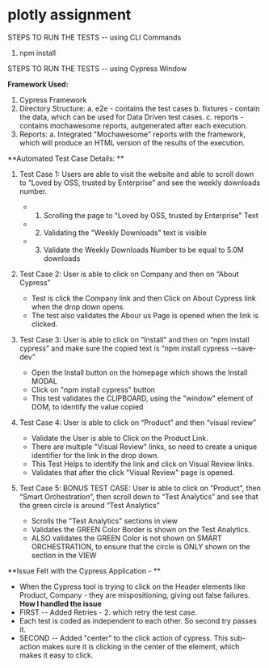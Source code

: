 # plotly assignment

STEPS TO RUN THE TESTS -- using CLI Commands
1. npm install

STEPS TO RUN THE TESTS -- using Cypress Window


**Framework Used:**
1. Cypress Framework
2. Directory Structure:
   a. e2e - contains the test cases
   b. fixtures - contain the data, which can be used for Data Driven test cases.
   c. reports - contains mochawesome reports, autgenerated after each execution.
3. Reports:
   a. Integrated "Mochawesome" reports with the framework, which will produce an HTML version of the results of the execution.
   


**Automated Test Case Details: **
1. Test Case 1: Users are able to visit the website and able to scroll down to “Loved by OSS, trusted by Enterprise” and see the weekly downloads number.
     * 1. Scrolling the page to "Loved by OSS, trusted by Enterprise" Text
     * 2. Validating the "Weekly Downloads" text is visible
     * 3. Validate the Weekly Downloads Number to be equal to 5.0M downloads
 
2. Test Case 2: User is able to click on Company and then on “About Cypress”
     * Test is click the Company link and then Click on About Cypress link when the drop down opens.
     * The test also validates the Abour us Page is opened when the link is clicked.
  
3. Test Case 3: User is able to click on “Install” and then on “npm install cypress” and make sure the copied text is “npm install cypress --save-dev”
     * Open the Install button on the homepage which shows the Install MODAL
     * Click on "npm install cypress" button
     * This test validates the CLIPBOARD, using the "window" element of DOM, to identify the value copied
  
4. Test Case 4: User is able to click on “Product” and then “visual review”
     * Validate the User is able to Click on the Product Link.
     * There are multiple "Visual Review" links, so need to create a unique identifier for the link in the drop down.
     * This Test Helps to identify the link and click on Visual Review links.
     * Validates that after the click "Visual Review" page is opened.
  
5. Test Case 5: BONUS TEST CASE: User is able to click on “Product”, then “Smart Orchestration”, then scroll down to “Test Analytics” and see that the green circle is around “Test Analytics”
     * Scrolls the "Test Analytics" sections in view
     * Validates the GREEN Color Border is shown on the Test Analytics.
     * ALSO validates the GREEN Color is not shown on SMART ORCHESTRATION, to ensure that the circle is ONLY shown on the section in the VIEW
    

**Issue Felt with the Cypress Application - **
* When the Cypress tool is trying to click on the Header elements like Product, Company - they are mispositioning, giving out false failures.
**How I handled the issue**
* FIRST -- Added Retries - 2. which retry the test case.
* Each test is coded as independent to each other. So second try passes it.
* SECOND -- Added "center" to the click action of cypress. This sub-action makes sure it is clicking in the center of the element, which makes it easy to click.




